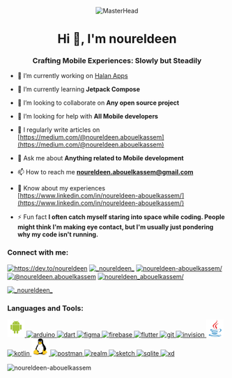 <p align="center">
  <img src="https://media.giphy.com/media/v1.Y2lkPTc5MGI3NjExOGhhaHllM2pqNWpmbnBkMjlmNTdyejh5N2o5dnd3OHd0d3V6ODl6cSZlcD12MV9pbnRlcm5hbF9naWZfYnlfaWQmY3Q9Zw/iIqmM5tTjmpOB9mpbn/giphy.gif" alt="MasterHead">
</p>



<h1 align="center">Hi 👋, I'm noureldeen</h1>
<h3 align="center">Crafting Mobile Experiences: Slowly but Steadily</h3>

- 🔭 I’m currently working on [Halan Apps](https://play.google.com/store/apps/details?id=com.halanuser&hl=en&gl=US&pli=1)

- 🌱 I’m currently learning **Jetpack Compose**

- 👯 I’m looking to collaborate on **Any open source project**

- 🤝 I’m looking for help with **All Mobile developers**

- 📝 I regularly write articles on [https://medium.com/@noureldeen.abouelkassem](https://medium.com/@noureldeen.abouelkassem)

- 💬 Ask me about **Anything related to Mobile development**

- 📫 How to reach me **noureldeen.abouelkassem@gmail.com**

- 📄 Know about my experiences [https://www.linkedin.com/in/noureldeen-abouelkassem/](https://www.linkedin.com/in/noureldeen-abouelkassem/)

- ⚡ Fun fact **I often catch myself staring into space while coding. People might think I'm making eye contact, but I'm usually just pondering why my code isn't running.**

<h3 align="left">Connect with me:</h3>
<p align="left">
<a href="https://dev.to/https://dev.to/noureldeen" target="blank"><img align="center" src="https://raw.githubusercontent.com/rahuldkjain/github-profile-readme-generator/master/src/images/icons/Social/devto.svg" alt="https://dev.to/noureldeen" height="30" width="40" /></a>
<a href="https://twitter.com/_noureldeen_" target="blank"><img align="center" src="https://raw.githubusercontent.com/rahuldkjain/github-profile-readme-generator/master/src/images/icons/Social/twitter.svg" alt="_noureldeen_" height="30" width="40" /></a>
<a href="https://linkedin.com/in/noureldeen-abouelkassem/" target="blank"><img align="center" src="https://raw.githubusercontent.com/rahuldkjain/github-profile-readme-generator/master/src/images/icons/Social/linked-in-alt.svg" alt="noureldeen-abouelkassem/" height="30" width="40" /></a>
<a href="https://medium.com/@noureldeen.abouelkassem" target="blank"><img align="center" src="https://raw.githubusercontent.com/rahuldkjain/github-profile-readme-generator/master/src/images/icons/Social/medium.svg" alt="@noureldeen.abouelkassem" height="30" width="40" /></a>
<a href="https://www.leetcode.com/noureldeen_abouelkassem/" target="blank"><img align="center" src="https://raw.githubusercontent.com/rahuldkjain/github-profile-readme-generator/master/src/images/icons/Social/leet-code.svg" alt="noureldeen_abouelkassem/" height="30" width="40" /></a>
<p align="left"> <a href="https://twitter.com/_noureldeen_" target="blank"><img src="https://img.shields.io/twitter/follow/_noureldeen_?logo=twitter&style=for-the-badge" alt="_noureldeen_" /></a> </p>
</p>

<h3 align="left">Languages and Tools:</h3>
<p align="left"> <a href="https://developer.android.com" target="_blank" rel="noreferrer"> <img src="https://raw.githubusercontent.com/devicons/devicon/master/icons/android/android-original-wordmark.svg" alt="android" width="40" height="40"/> </a> <a href="https://www.arduino.cc/" target="_blank" rel="noreferrer"> <img src="https://cdn.worldvectorlogo.com/logos/arduino-1.svg" alt="arduino" width="40" height="40"/> </a> <a href="https://dart.dev" target="_blank" rel="noreferrer"> <img src="https://www.vectorlogo.zone/logos/dartlang/dartlang-icon.svg" alt="dart" width="40" height="40"/> </a> <a href="https://www.figma.com/" target="_blank" rel="noreferrer"> <img src="https://www.vectorlogo.zone/logos/figma/figma-icon.svg" alt="figma" width="40" height="40"/> </a> <a href="https://firebase.google.com/" target="_blank" rel="noreferrer"> <img src="https://www.vectorlogo.zone/logos/firebase/firebase-icon.svg" alt="firebase" width="40" height="40"/> </a> <a href="https://flutter.dev" target="_blank" rel="noreferrer"> <img src="https://www.vectorlogo.zone/logos/flutterio/flutterio-icon.svg" alt="flutter" width="40" height="40"/> </a> <a href="https://git-scm.com/" target="_blank" rel="noreferrer"> <img src="https://www.vectorlogo.zone/logos/git-scm/git-scm-icon.svg" alt="git" width="40" height="40"/> </a> <a href="https://www.invisionapp.com/" target="_blank" rel="noreferrer"> <img src="https://www.vectorlogo.zone/logos/invisionapp/invisionapp-icon.svg" alt="invision" width="40" height="40"/> </a> <a href="https://www.java.com" target="_blank" rel="noreferrer"> <img src="https://raw.githubusercontent.com/devicons/devicon/master/icons/java/java-original.svg" alt="java" width="40" height="40"/> </a> <a href="https://kotlinlang.org" target="_blank" rel="noreferrer"> <img src="https://www.vectorlogo.zone/logos/kotlinlang/kotlinlang-icon.svg" alt="kotlin" width="40" height="40"/> </a> <a href="https://www.linux.org/" target="_blank" rel="noreferrer"> <img src="https://raw.githubusercontent.com/devicons/devicon/master/icons/linux/linux-original.svg" alt="linux" width="40" height="40"/> </a> <a href="https://postman.com" target="_blank" rel="noreferrer"> <img src="https://www.vectorlogo.zone/logos/getpostman/getpostman-icon.svg" alt="postman" width="40" height="40"/> </a> <a href="https://realm.io/" target="_blank" rel="noreferrer"> <img src="https://raw.githubusercontent.com/bestofjs/bestofjs-webui/8665e8c267a0215f3159df28b33c365198101df5/public/logos/realm.svg" alt="realm" width="40" height="40"/> </a> <a href="https://www.sketch.com/" target="_blank" rel="noreferrer"> <img src="https://www.vectorlogo.zone/logos/sketchapp/sketchapp-icon.svg" alt="sketch" width="40" height="40"/> </a> <a href="https://www.sqlite.org/" target="_blank" rel="noreferrer"> <img src="https://www.vectorlogo.zone/logos/sqlite/sqlite-icon.svg" alt="sqlite" width="40" height="40"/> </a> <a href="https://www.adobe.com/products/xd.html" target="_blank" rel="noreferrer"> <img src="https://cdn.worldvectorlogo.com/logos/adobe-xd.svg" alt="xd" width="40" height="40"/> </a> </p>

<p><img align="center" src="https://github-readme-streak-stats.herokuapp.com/?user=noureldeen-abouelkassem&" alt="noureldeen-abouelkassem" /></p>
